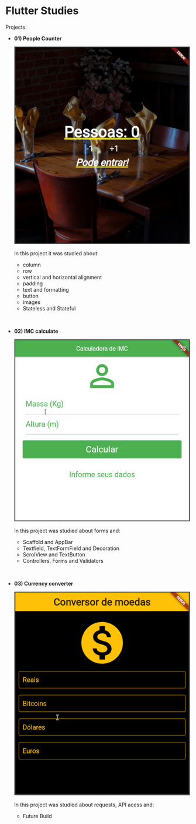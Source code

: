 # Flutter Studies

Projects:
 - **01) People Counter**
 
    ![](flutter_application_01/Project01.gif)

    In this project it was studied about:
    * column
    * row
    * vertical and horizontal alignment
    * padding
    * text and formatting
    * button
    * images
    * Stateless and Stateful 


&nbsp;
 - **02) IMC calculate**

    ![](flutter_application_02/Project02.gif)

    In this project was studied about forms and:
    * Scaffold and AppBar
    * Textfield, TextFormField and Decoration
    * ScrolView and TextButton
    * Controllers, Forms and Validators

&nbsp;
 - **03) Currency converter**

    ![](flutter_application_03/Project03.gif)

   In this project was studied about requests, API acess and:
   * Future Build
